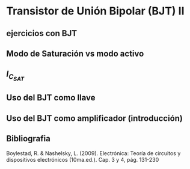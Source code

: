 # Transistor de Unión Bipolar (BJT) II

## ejercicios con BJT

## Modo de Saturación vs modo activo

## $I_{C_{SAT}}$

## Uso del BJT como llave

## Uso del BJT como amplificador (introducción)

## Bibliografia

Boylestad, R. & Nashelsky, L. (2009). Electrónica: Teoría de circuitos y dispositivos electrónicos (10ma.ed.). Cap. 3 y 4, pág. 131-230
